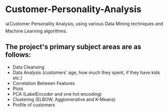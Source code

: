 # Customer-Personality-Analysis
📊Customer Personality Analysis, using various Data Mining techniques and Machine Learning algorithms.

## The project's primary subject areas are as follows:
*  Data Cleansing
*  Data Analysis (customers' age, how much they spent, if they have kids etc.)
*  Correlation Between Features
*  Plots
*  PCA (LabelEncoder and one hot encoding)
*  Clustering (ELBOW, Agglomerative and K-Means)
*  Profile of customers
